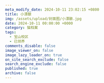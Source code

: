 ```yaml
---
meta_modify_date: 2024-10-11 23:02:15 +0800
title: 小漂酿
img: /assets/upload/封面图/小漂酿.jpg
date: 2024-10-11 00:00:00 +0000
category: 猫档案
tags:
  - 宝山校区
  - 已领养
comments_disable: false
image_viewer_on: false
image_lazy_loader_on: true
on_site_search_exclude: false
search_engine_exclude: false
published: true
archive: false
---
```

